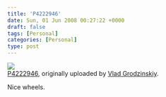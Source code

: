```yaml
---
title: 'P4222946'
date: Sun, 01 Jun 2008 00:27:22 +0000
draft: false
tags: [Personal]
categories: [Personal]
type: post
---
```


[![](http://farm1.static.flickr.com/211/470838511_a661da5100.jpg)](http://www.flickr.com/photos/vgrodz/470838511/ "photo sharing")  
[P4222946](http://www.flickr.com/photos/vgrodz/470838511/), originally uploaded by [Vlad Grodzinskiy](http://www.flickr.com/people/vgrodz/).

Nice wheels.